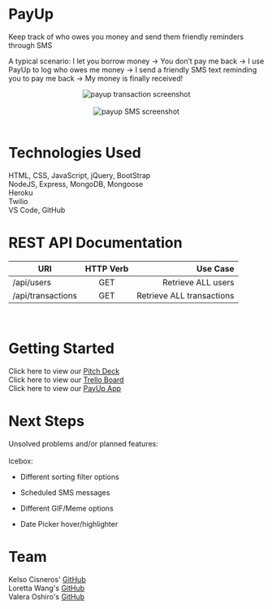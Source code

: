 # **PayUp**
Keep track of who owes you money and send them friendly reminders through SMS
<br/>

A typical scenario: I let you borrow money → You don’t pay me back → I use PayUp to log who owes me money → I send a friendly SMS text reminding you to pay me back → My money is finally received!
<br/>

<div style="text-align:center"><img src="https://i.imgur.com/9AbG823.png" title="payup transaction screenshot"/></div>
<br/>
<div style="text-align:center"><img src="https://i.imgur.com/reMefwt.png" title="payup SMS screenshot"/></div>
<br/>

# **Technologies Used**
HTML, CSS, JavaScript, jQuery, BootStrap
<br/>
NodeJS, Express, MongoDB, Mongoose
<br/>
Heroku
<br/>
Twilio
<br/>
VS Code, GitHub
<br/>

# **REST API Documentation**
| URI        | HTTP Verb           | Use Case  |
| ------------- |:-------------:| -----:|
| /api/users | GET | Retrieve ALL users |
| /api/transactions | GET | Retrieve ALL transactions |
<br/>

# **Getting Started**
Click here to view our [Pitch Deck](https://docs.google.com/presentation/d/1oZ-5lqR1Tx7PmyRmejmRX6Mb87Txon85gePmd_E8n0Q/edit?usp=sharing)
<br/>
Click here to view our [Trello Board](https://trello.com/b/UHOjDafX/project-3-payup)
<br/>
Click here to view our [PayUp App](https://payup-49.herokuapp.com)
<br/>

# **Next Steps**
Unsolved problems and/or planned features:
<br/>
<br/>
Icebox:
<br/>
* Different sorting filter options

* Scheduled SMS messages

* Different GIF/Meme options

* Date Picker hover/highlighter

# **Team**
Kelso Cisneros' [GitHub](https://www.github.com/kelso333)
<br/>
Loretta Wang's [GitHub](https://www.github.com/lorettawang)
<br/>
Valera Oshiro's [GitHub](https://www.github.com/valeriaoshiro)

